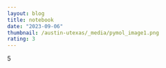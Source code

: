 ```yaml
---
layout: blog
title: notebook
date: "2023-09-06"
thumbnail: /austin-utexas/_media/pymol_image1.png
rating: 3
---
```

5